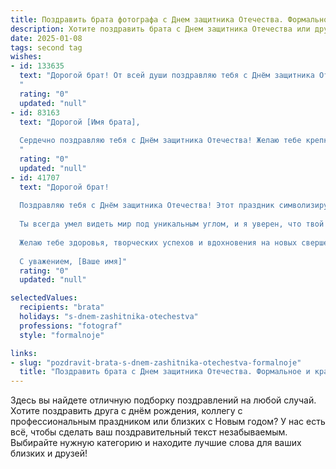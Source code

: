 ```yaml
---
title: Поздравить брата фотографа с Днем защитника Отечества. Формальное и красивое
description: Хотите поздравить брата с Днем защитника Отечества или другим праздником? Наш ИИ создаст незабываемое поздравление, а вы обязательно выделитесь среди других.  
date: 2025-01-08
tags: second tag
wishes:
- id: 133635
  text: "Дорогой брат! От всей души поздравляю тебя с Днём защитника Отечества! Желаю тебе крепкого здоровья, благополучия, новых творческих успехов в твоём искусстве фотографии и всего самого наилучшего. Пусть твоя жизнь будет полна ярких моментов, достойных быть запечатлёнными твоим талантливым взглядом.  С праздником!
  "
  rating: "0"
  updated: "null"
- id: 83163
  text: "Дорогой [Имя брата],
  
  Сердечно поздравляю тебя с Днём защитника Отечества! Желаю тебе крепкого здоровья, неиссякаемого вдохновения в твоём творческом труде фотографа, успехов во всех начинаниях и благополучия в жизни. Пусть каждый твой снимок будет шедевром, а каждый день – наполнен радостью и гордостью за себя и за Родину.
  "
  rating: "0"
  updated: "null"
- id: 41707
  text: "Дорогой брат!
  
  Поздравляю тебя с Днём защитника Отечества! Этот праздник символизирует мужество, отвагу и силу духа тех, кто защищает нашу страну и её ценности. Твоя профессия фотографа позволяет запечатлеть важнейшие моменты, в том числе и те, что связаны с защитой и служением Родине.
  
  Ты всегда умел видеть мир под уникальным углом, и я уверен, что твой талант воссоздаёт не только красоту, но и дух нашего времени. Пусть твоя камера продолжает запечатлевать яркие события, а сердце всегда будет наполнено гордостью за тех, кто стоит на страже мира и безопасности.
  
  Желаю тебе здоровья, творческих успехов и вдохновения на новых свершениях! С праздником!
  
  С уважением, [Ваше имя]"
  rating: "0"
  updated: "null"

selectedValues:
  recipients: "brata"
  holidays: "s-dnem-zashitnika-otechestva"
  professions: "fotograf"
  style: "formalnoje"

links:
- slug: "pozdravit-brata-s-dnem-zashitnika-otechestva-formalnoje"
  title: "Поздравить брата с Днем защитника Отечества. Формальное и красивое"
---
```


Здесь вы найдете отличную подборку поздравлений на любой случай.
Хотите поздравить друга с днём рождения, коллегу с профессиональным праздником или близких с Новым годом? У нас есть всё, чтобы сделать ваш поздравительный текст незабываемым. Выбирайте нужную категорию и находите лучшие слова для ваших близких и друзей!
